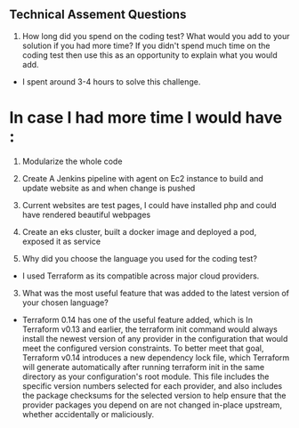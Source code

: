 ## Technical Assement Questions

1. How long did you spend on the coding test? What would you add to your solution if you had more time? If you didn't spend much time on the coding test then use this as an opportunity to explain what you would add.

  * I spent around 3-4 hours to solve this challenge. 

# In case I had more time I would have :

  1. Modularize the whole code
  2. Create A Jenkins pipeline with agent on Ec2 instance to build and update website as and when change is pushed
  3. Current websites are test pages, I could have installed php and could have rendered beautiful webpages
  4. Create an eks cluster, built a docker image and deployed a pod, exposed it as service

2. Why did you choose the language you used for the coding test?
- I used Terraform as its compatible across major cloud providers.

3. What was the most useful feature that was added to the latest version of your chosen language?
- Terraform 0.14 has one of the useful feature added, which is In Terraform v0.13 and earlier, the terraform init command would always install the newest version of any provider in the configuration that would meet the configured version constraints. To better meet that goal, Terraform v0.14 introduces a new dependency lock file, which Terraform will generate automatically after running terraform init in the same directory as your configuration's root module. This file includes the specific version numbers selected for each provider, and also includes the package checksums for the selected version to help ensure that the provider packages you depend on are not changed in-place upstream, whether accidentally or maliciously.